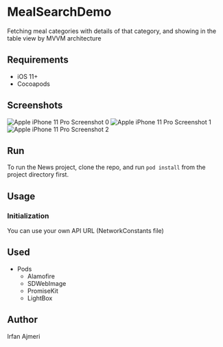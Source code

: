 # MealSearchDemo
Fetching meal categories with details of that category, and showing in the table view by MVVM architecture

## Requirements
- iOS 11+
- Cocoapods

## Screenshots
![Apple iPhone 11 Pro Screenshot 0](https://github.com/iAj43/MealSearchDemo/assets/20102573/d7e90a3c-bd1d-4880-aedd-cd3058c30f88)
![Apple iPhone 11 Pro Screenshot 1](https://github.com/iAj43/MealSearchDemo/assets/20102573/82321e84-11a9-450f-84c7-0f91d76cac9f)
![Apple iPhone 11 Pro Screenshot 2](https://github.com/iAj43/MealSearchDemo/assets/20102573/03e66636-1757-4cc8-a852-748aa21ce23f)


## Run
To run the News project, clone the repo, and run ```pod install``` from the project directory first.

## Usage
### Initialization 
You can use your own API URL (NetworkConstants file)

## Used
- Pods
    - Alamofire
    - SDWebImage
    - PromiseKit
    - LightBox

## Author
Irfan Ajmeri
